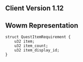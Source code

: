 ## Client Version 1.12

## Wowm Representation
```rust,ignore
struct QuestItemRequirement {
    u32 item;    
    u32 item_count;    
    u32 item_display_id;    
}

```
